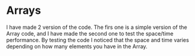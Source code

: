 # Arrays
I have made 2 version of the code. 
The firs one is a simple version of the Array code, and I have made the second one to test the space/time performance.
   By testing the code I noticed that the space and time varies depending on how many elements you have in the Array.
